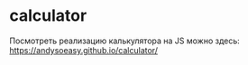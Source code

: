 # calculator
Посмотреть реализацию калькулятора на JS можно здесь: https://andysoeasy.github.io/calculator/
